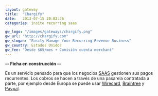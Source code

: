 ```yaml
---
layout: gateway
title:  "Chargify"
date:   2013-07-15 20:02:36
categories: insite recurring saas

gw_logo: "/images/gateways/chargify.png"
gw_url: "http://chargify.com"
gw_slogan: "Easily Manage Your Recurring Revenue Business"
gw_country: Estados Unidos
gw_fee: "Desde $65/mes + Comisión cuenta merchant"
---
```


**-- Ficha en construcción --**

Es un servicio pensado para que los negocios [SAAS](/saas/) gestionen sus pagos recurrentes. Los cobros se hacen a través de una pasarela contratada a parte, por ejemplo desde Europa se puede usar [Wirecard](wirecard.html), [Braintree](braintree.html) y [Paypal](paypal.html).